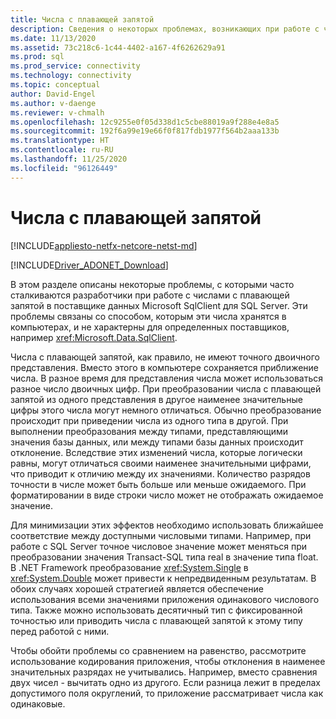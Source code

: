 ```yaml
---
title: Числа с плавающей запятой
description: Сведения о некоторых проблемах, возникающих при работе с числами с плавающей запятой в поставщике данных Microsoft SqlClient для SQL Server.
ms.date: 11/13/2020
ms.assetid: 73c218c6-1c44-4402-a167-4f6262629a91
ms.prod: sql
ms.prod_service: connectivity
ms.technology: connectivity
ms.topic: conceptual
author: David-Engel
ms.author: v-daenge
ms.reviewer: v-chmalh
ms.openlocfilehash: 12c9255e0f05d338d1c5cbe88019a9f288e4e8a5
ms.sourcegitcommit: 192f6a99e19e66f0f817fdb1977f564b2aaa133b
ms.translationtype: HT
ms.contentlocale: ru-RU
ms.lasthandoff: 11/25/2020
ms.locfileid: "96126449"
---
```

# <a name="floating-point-numbers"></a>Числа с плавающей запятой

[!INCLUDE[appliesto-netfx-netcore-netst-md](../../includes/appliesto-netfx-netcore-netst-md.md)]

[!INCLUDE[Driver_ADONET_Download](../../includes/driver_adonet_download.md)]

В этом разделе описаны некоторые проблемы, с которыми часто сталкиваются разработчики при работе с числами с плавающей запятой в поставщике данных Microsoft SqlClient для SQL Server. Эти проблемы связаны со способом, которым эти числа хранятся в компьютерах, и не характерны для определенных поставщиков, например <xref:Microsoft.Data.SqlClient>.

Числа с плавающей запятой, как правило, не имеют точного двоичного представления. Вместо этого в компьютере сохраняется приближение числа. В разное время для представления числа может использоваться разное число двоичных цифр. При преобразовании числа с плавающей запятой из одного представления в другое наименее значительные цифры этого числа могут немного отличаться. Обычно преобразование происходит при приведении числа из одного типа в другой. При выполнении преобразования между типами, представляющими значения базы данных, или между типами базы данных происходит отклонение. Вследствие этих изменений числа, которые логически равны, могут отличаться своими наименее значительными цифрами, что приводит к отличию между их значениями. Количество разрядов точности в числе может быть больше или меньше ожидаемого. При форматировании в виде строки число может не отображать ожидаемое значение.

Для минимизации этих эффектов необходимо использовать ближайшее соответствие между доступными числовыми типами. Например, при работе с SQL Server точное числовое значение может меняться при преобразовании значения Transact-SQL типа real в значение типа float. В .NET Framework преобразование <xref:System.Single> в <xref:System.Double> может привести к непредвиденным результатам. В обоих случаях хорошей стратегией является обеспечение использования всеми значениями приложения одинакового числового типа. Также можно использовать десятичный тип с фиксированной точностью или приводить числа с плавающей запятой к этому типу перед работой с ними.

Чтобы обойти проблемы со сравнением на равенство, рассмотрите использование кодирования приложения, чтобы отклонения в наименее значительных разрядах не учитывались. Например, вместо сравнения двух чисел - вычитать одно из другого. Если разница лежит в пределах допустимого поля округлений, то приложение рассматривает числа как одинаковые.
